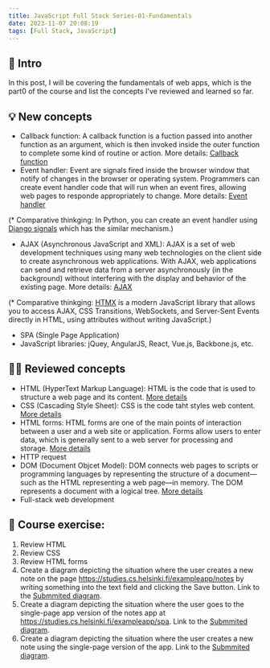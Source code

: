 ```yaml
---
title: JavaScript Full Stack Series-01-Fundamentals
date: 2023-11-07 20:08:19
tags: [Full Stack, JavaScript]
---
```


## **🔎 Intro**

In this post, I will be covering the fundamentals of web apps, which is the part0 of the course and list the concepts I've reviewed and learned so far.
<!-- more -->

## **💡 New concepts**

- Callback function: 
A callback function is a fuction passed into another function as an argument, which is then invoked inside the outer function to complete some kind of routine or action. More details: [Callback function](https://developer.mozilla.org/en-US/docs/Glossary/Callback_function) 
- Event handler: 
Event are signals fired inside the browser window that notify of changes in the browser or operating system. Programmers can create event handler code that will run when an event fires, allowing web pages to responde appropriately to change. More details: [Event handler](https://developer.mozilla.org/en-US/docs/Web/Events/Event_handlers)

(* Comparative thinkging: In Python, you can create an event handler using [Django signals](https://docs.djangoproject.com/en/4.2/topics/signals/) which has the similar mechanism.)
- AJAX (Asynchronous JavaScript and XML): 
AJAX is a set of web development techniques using many web technologies on the client side to create asynchronous web applications. With AJAX, web applications can send and retrieve data from a server asynchronously (in the background) without interfering with the display and behavior of the existing page. More details: [AJAX](https://developer.mozilla.org/en-US/docs/Web/Guide/AJAX/Getting_Started)

(* Comparative thinkging: [HTMX](https://htmx.org/docs/) is a modern JavaScript library that allows you to access AJAX, CSS Transitions, WebSockets, and Server-Sent Events directly in HTML, using attributes without writing JavaScript.)
- SPA (Single Page Application)
- JavaScript libraries: 
jQuey, AngularJS, React, Vue.js, Backbone.js, etc.

## **👨‍💻 Reviewed concepts**

- HTML (HyperText Markup Language):
 HTML is the code that is used to structure a web page and its content. [More details](https://developer.mozilla.org/en-US/docs/Learn/Getting_started_with_the_web/HTML_basics)
- CSS (Cascading Style Sheet): 
CSS is the code taht styles web content. [More details](https://developer.mozilla.org/en-US/docs/Learn/Getting_started_with_the_web/CSS_basics)
- HTML forms: 
HTML forms are one of the main points of interaction between a user and a web site or application. Forms allow users to enter data, which is generally sent to a web server for processing and storage. [More details](https://developer.mozilla.org/en-US/docs/Learn/Forms/Your_first_form)
- HTTP request
- DOM (Document Objcet Model): 
DOM connects web pages to scripts or programming languages by representing the structure of a document—such as the HTML representing a web page—in memory. The DOM represents a document with a logical tree. [More details](https://developer.mozilla.org/en-US/docs/Web/API/Document_Object_Model)
- Full-stack web development

## **📝 Course exercise:**

1. Review HTML
2. Review CSS
3. Review HTML forms
4. Create a diagram depicting the situation where the user creates a new note on the page https://studies.cs.helsinki.fi/exampleapp/notes by writing something into the text field and clicking the Save button. Link to the [Submmited diagram](https://github.com/Dogecat0/fullstack_open/blob/main/part0/new_note_diagram.md).
5. Create a diagram depicting the situation where the user goes to the single-page app version of the notes app at https://studies.cs.helsinki.fi/exampleapp/spa. Link to the [Submmited diagram](https://github.com/Dogecat0/fullstack_open/blob/main/part0/spa_diagram.md).
6. Create a diagram depicting the situation where the user creates a new note using the single-page version of the app. Link to the [Submmited diagram](https://github.com/Dogecat0/fullstack_open/blob/main/part0/new_note_spa_diagram.md).